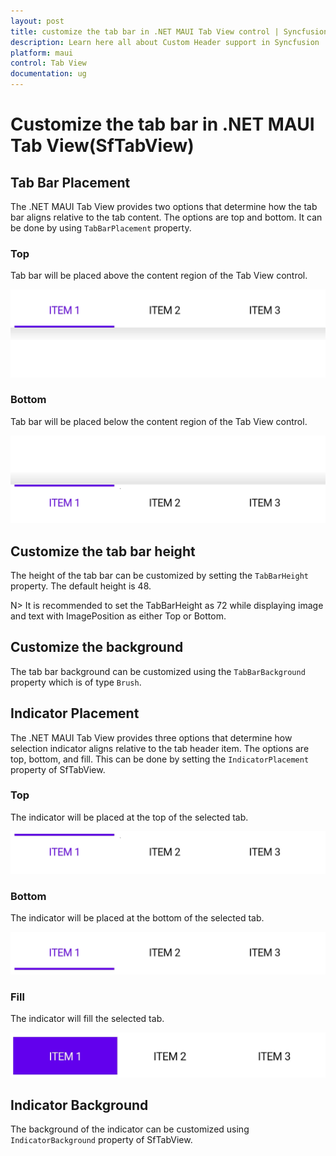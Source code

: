 ```yaml
---
layout: post
title: customize the tab bar in .NET MAUI Tab View control | Syncfusion
description: Learn here all about Custom Header support in Syncfusion .NET MAUI Tab View(SfTabView) control and more.
platform: maui
control: Tab View
documentation: ug
---
```


# Customize the tab bar in .NET MAUI Tab View(SfTabView)

## Tab Bar Placement

The .NET MAUI Tab View provides two options that determine how the tab bar aligns relative to the tab content. The options are top and bottom. It can be done by using `TabBarPlacement` property.

### Top

Tab bar will be placed above the content region of the Tab View control.

![Tab Bar Placement Top](images/Tab-bar-Placement-Top.png) 

### Bottom

Tab bar will be placed below the content region of the Tab View control. 

![Tab Bar Placement Bottom](images/Tab-bar-Placement-Bottom.png) 

## Customize the tab bar height

The height of the tab bar can be customized by setting the `TabBarHeight` property. The default height is 48.

N> It is recommended to set the TabBarHeight as 72 while displaying image and text with ImagePosition as either Top or Bottom.

## Customize the background

The tab bar background can be customized using the `TabBarBackground` property which is of type `Brush`.

## Indicator Placement

The .NET MAUI Tab View provides three options that determine how selection indicator aligns relative to the tab header item. The options are top, bottom, and fill. This can be done by setting the `IndicatorPlacement` property of SfTabView.

### Top

The indicator will be placed at the top of the selected tab.

![Tab Image Position Top.](images/Selection-Indicator-placement-Top.png) 

### Bottom

The indicator will be placed at the bottom of the selected tab.

![Tab Image Position Bottom.](images/Selection-Indicator-placement-Bottom.png) 

### Fill

The indicator will fill the selected tab.

![Tab Image Position Fill.](images/Selection-Indicator-placement-Fill.png) 

## Indicator Background

The background of the indicator can be customized using `IndicatorBackground` property of SfTabView.